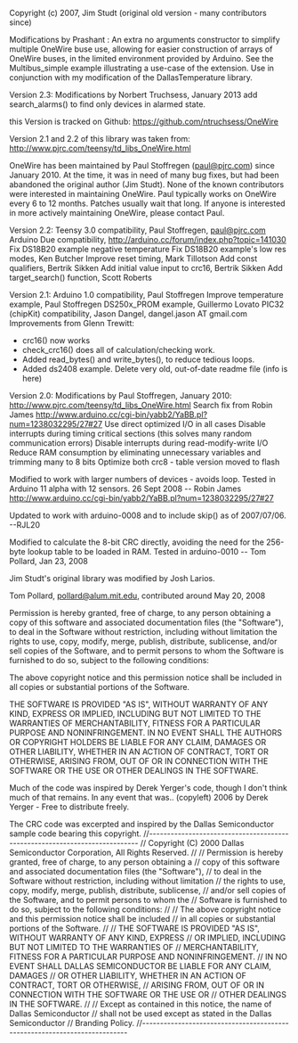 Copyright (c) 2007, Jim Studt  (original old version - many contributors since)

Modifications by Prashant : An extra no arguments constructor to simplify 
multiple OneWire buse use, allowing for easier construction of arrays of OneWire buses,
in the limited environment provided by Arduino.
See the Multibus_simple example illustrating a use-case of the extension.
Use in conjunction with my modification of the DallasTemperature library.

Version 2.3: Modifications by Norbert Truchsess, January 2013
  add search_alarms() to find only devices in alarmed state.

this Version is tracked on Github: https://github.com/ntruchsess/OneWire

Version 2.1 and 2.2 of this library was taken from:
  http://www.pjrc.com/teensy/td_libs_OneWire.html

OneWire has been maintained by Paul Stoffregen (paul@pjrc.com) since
January 2010.  At the time, it was in need of many bug fixes, but had
been abandoned the original author (Jim Studt).  None of the known
contributors were interested in maintaining OneWire.  Paul typically
works on OneWire every 6 to 12 months.  Patches usually wait that
long.  If anyone is interested in more actively maintaining OneWire,
please contact Paul.

Version 2.2:
  Teensy 3.0 compatibility, Paul Stoffregen, paul@pjrc.com
  Arduino Due compatibility, http://arduino.cc/forum/index.php?topic=141030
  Fix DS18B20 example negative temperature
  Fix DS18B20 example's low res modes, Ken Butcher
  Improve reset timing, Mark Tillotson
  Add const qualifiers, Bertrik Sikken
  Add initial value input to crc16, Bertrik Sikken
  Add target_search() function, Scott Roberts

Version 2.1:
  Arduino 1.0 compatibility, Paul Stoffregen
  Improve temperature example, Paul Stoffregen
  DS250x_PROM example, Guillermo Lovato
  PIC32 (chipKit) compatibility, Jason Dangel, dangel.jason AT gmail.com
  Improvements from Glenn Trewitt:
  - crc16() now works
  - check_crc16() does all of calculation/checking work.
  - Added read_bytes() and write_bytes(), to reduce tedious loops.
  - Added ds2408 example.
  Delete very old, out-of-date readme file (info is here)

Version 2.0: Modifications by Paul Stoffregen, January 2010:
http://www.pjrc.com/teensy/td_libs_OneWire.html
  Search fix from Robin James
    http://www.arduino.cc/cgi-bin/yabb2/YaBB.pl?num=1238032295/27#27
  Use direct optimized I/O in all cases
  Disable interrupts during timing critical sections
    (this solves many random communication errors)
  Disable interrupts during read-modify-write I/O
  Reduce RAM consumption by eliminating unnecessary
    variables and trimming many to 8 bits
  Optimize both crc8 - table version moved to flash

Modified to work with larger numbers of devices - avoids loop.
Tested in Arduino 11 alpha with 12 sensors.
26 Sept 2008 -- Robin James
http://www.arduino.cc/cgi-bin/yabb2/YaBB.pl?num=1238032295/27#27

Updated to work with arduino-0008 and to include skip() as of
2007/07/06. --RJL20

Modified to calculate the 8-bit CRC directly, avoiding the need for
the 256-byte lookup table to be loaded in RAM.  Tested in arduino-0010
-- Tom Pollard, Jan 23, 2008

Jim Studt's original library was modified by Josh Larios.

Tom Pollard, pollard@alum.mit.edu, contributed around May 20, 2008

Permission is hereby granted, free of charge, to any person obtaining
a copy of this software and associated documentation files (the
"Software"), to deal in the Software without restriction, including
without limitation the rights to use, copy, modify, merge, publish,
distribute, sublicense, and/or sell copies of the Software, and to
permit persons to whom the Software is furnished to do so, subject to
the following conditions:

The above copyright notice and this permission notice shall be
included in all copies or substantial portions of the Software.

THE SOFTWARE IS PROVIDED "AS IS", WITHOUT WARRANTY OF ANY KIND,
EXPRESS OR IMPLIED, INCLUDING BUT NOT LIMITED TO THE WARRANTIES OF
MERCHANTABILITY, FITNESS FOR A PARTICULAR PURPOSE AND
NONINFRINGEMENT. IN NO EVENT SHALL THE AUTHORS OR COPYRIGHT HOLDERS BE
LIABLE FOR ANY CLAIM, DAMAGES OR OTHER LIABILITY, WHETHER IN AN ACTION
OF CONTRACT, TORT OR OTHERWISE, ARISING FROM, OUT OF OR IN CONNECTION
WITH THE SOFTWARE OR THE USE OR OTHER DEALINGS IN THE SOFTWARE.

Much of the code was inspired by Derek Yerger's code, though I don't
think much of that remains.  In any event that was..
    (copyleft) 2006 by Derek Yerger - Free to distribute freely.

The CRC code was excerpted and inspired by the Dallas Semiconductor
sample code bearing this copyright.
//---------------------------------------------------------------------------
// Copyright (C) 2000 Dallas Semiconductor Corporation, All Rights Reserved.
//
// Permission is hereby granted, free of charge, to any person obtaining a
// copy of this software and associated documentation files (the "Software"),
// to deal in the Software without restriction, including without limitation
// the rights to use, copy, modify, merge, publish, distribute, sublicense,
// and/or sell copies of the Software, and to permit persons to whom the
// Software is furnished to do so, subject to the following conditions:
//
// The above copyright notice and this permission notice shall be included
// in all copies or substantial portions of the Software.
//
// THE SOFTWARE IS PROVIDED "AS IS", WITHOUT WARRANTY OF ANY KIND, EXPRESS
// OR IMPLIED, INCLUDING BUT NOT LIMITED TO THE WARRANTIES OF
// MERCHANTABILITY,  FITNESS FOR A PARTICULAR PURPOSE AND NONINFRINGEMENT.
// IN NO EVENT SHALL DALLAS SEMICONDUCTOR BE LIABLE FOR ANY CLAIM, DAMAGES
// OR OTHER LIABILITY, WHETHER IN AN ACTION OF CONTRACT, TORT OR OTHERWISE,
// ARISING FROM, OUT OF OR IN CONNECTION WITH THE SOFTWARE OR THE USE OR
// OTHER DEALINGS IN THE SOFTWARE.
//
// Except as contained in this notice, the name of Dallas Semiconductor
// shall not be used except as stated in the Dallas Semiconductor
// Branding Policy.
//--------------------------------------------------------------------------
